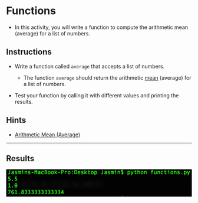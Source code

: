 # Functions

* In this activity, you will write a function to compute the arithmetic mean (average) for a list of numbers.

## Instructions

* Write a function called `average` that accepts a list of numbers.

  * The function `average` should return the arithmetic [mean](https://en.wikipedia.org/wiki/Arithmetic_mean) (average) for a list of numbers.

* Test your function by calling it with different values and printing the results.

## Hints

* [Arithmetic Mean (Average)](https://en.wikipedia.org/wiki/Arithmetic_mean)

- - -

## Results
![Alt text](Images/terminaloutput.png)